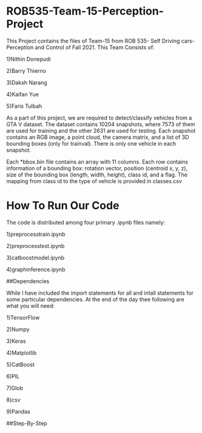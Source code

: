 # ROB535-Team-15-Perception-Project
 This Project contains the files of Team-15 from ROB 535- Self Driving cars-Perception and Control of Fall 2021. This Team Consists of:

 1)Nithin Donepudi
 
 2)Barry Thierno
 
 3)Daksh Narang
 
 4)Kaifan Yue
 
 5)Faris Tulbah
 
 As a part of this project, we are required to detect/classify vehicles from a GTA V dataset. The dataset contains 10204 snapshots, where 7573 of them are used for training and the other 2631 are used for testing. Each snapshot contains an RGB image, a point cloud, the camera matrix, and a list of 3D bounding boxes (only for trainval). There is only one vehicle in each snapshot.
 
Each *bbox.bin file contains an array with 11 columns. Each row contains information of a bounding box: rotation vector, position (centroid x, y, z), size of the bounding box (length, width, height), class id, and a flag. The mapping from class id to the type of vehicle is provided in classes.csv

# How To Run Our Code
The code is distributed among four primary .ipynb files namely:

1)preprocesstrain.ipynb

2)preprocesstest.ipynb

3)catboostmodel.ipynb

4)graphinference.ipynb

##Dependencies

While I have included the import statements for all and intall statements for some particular dependencies. At the end of the day thee following are what you will need:

1)TensorFlow

2)Numpy

3)Keras

4)Matplotlib

5)CatBoost

6)PIL

7)Glob

8)csv

9)Pandas


##Step-By-Step
